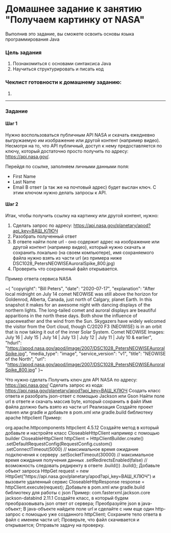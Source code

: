# Домашнее задание к занятию "Получаем картинку от NASA"

Выполнив это задание, вы сможете освоить основы языка программирования Java

### Цель задания

1. Познакомиться с основами синтаксиса Java
2. Научиться структурировать и писать код

### Чеклист готовности к домашнему заданию:

1. 

------

### Задание 

#### Шаг 1

Нужно воспользоваться публичным API NASA и скачать ежедневно выгружаемую им изображение или другой контент (например видео).<br>
Несмотря на то, что API публичный, доступ к нему предоставляется по ключу, который достаточно просто получить по адресу: https://api.nasa.gov/.

Перейдя по ссылке, заполняем личными данными поля:
* First Name
* Last Name
* Email
В ответ (а так же на почтовый адрес) будет выслан ключ. С этим ключом нужно делать запросы к API.

#### Шаг 2

Итак, чтобы получить ссылку на картинку или другой контент, нужно:

1. Сделать запрос по адресу: https://api.nasa.gov/planetary/apod?api_key=ВАШ_КЛЮЧ
2. Разобрать полученный ответ
3. В ответе найти поле url - оно содержит адрес на изображение или другой контент (например видео), который нужно скачать и сохранить локально (на своем компьютере), имя сохраняемого файла нужно взять из части url (из примера ниже DSC1028_PetersNEOWISEAuroralSpike_800.jpg)
4. Проверить что сохраненный файл открывается.

Пример ответа сервиса NASA

~{
  "copyright": "Bill Peters",
  "date": "2020-07-17",
  "explanation": "After local midnight on July 14 comet NEOWISE was still above the horizon for Goldenrod, Alberta, Canada, just north of Calgary, planet Earth. In this snapshot it makes for an awesome night with dancing displays of the northern lights. The long-tailed comet and auroral displays are beautiful apparitions in the north these days. Both show the influence of spaceweather and the wind from the Sun. Skygazers have widely welcomed the visitor from the Oort cloud, though C/2020 F3 (NEOWISE) is in an orbit that is now taking it out of the inner Solar System.  Comet NEOWISE Images: July 16 | July 15 | July 14 | July 13 | July 12 | July 11 | July 10 & earlier",
  "hdurl": "https://apod.nasa.gov/apod/image/2007/DSC1028_PetersNEOWISEAuroralSpike.jpg",
  "media_type": "image",
  "service_version": "v1",
  "title": "NEOWISE of the North",
  "url": "https://apod.nasa.gov/apod/image/2007/DSC1028_PetersNEOWISEAuroralSpike_800.jpg"
}~

Что нужно сделать
Получить ключ для API NASA по адресу: https://api.nasa.gov/
Сделать запрос из кода: https://api.nasa.gov/planetary/apod?api_key=ВАШ_КЛЮЧ
Создать класс ответа и разобрать json-ответ с помощью Jackson или Gson
Найти поле url в ответе и скачать массив byte, который сохранить в файл
Имя файла должно быть взято из части url
Реализация
Создайте проект maven или gradle и добавьте в pom.xml или gradle.build библиотеку apache httpclient
Пример:

<dependency>
   <groupId>org.apache.httpcomponents</groupId>
   <artifactId>httpclient</artifactId>
   <version>4.5.12</version>
</dependency>
Создайте метод в который добавьте и настройте класс CloseableHttpClient например с помощью builder
CloseableHttpClient httpClient = HttpClientBuilder.create()
    .setDefaultRequestConfig(RequestConfig.custom()
        .setConnectTimeout(5000)    // максимальное время ожидание подключения к серверу
        .setSocketTimeout(30000)    // максимальное время ожидания получения данных
        .setRedirectsEnabled(false) // возможность следовать редиректу в ответе
        .build())
    .build();
Добавьте объект запроса HttpGet request = new HttpGet("https://api.nasa.gov/planetary/apod?api_key=ВАШ_КЛЮЧ") и вызовите удаленный сервис CloseableHttpResponse response = httpClient.execute(request);
Добавьте в pom.xml или gradle.build библиотеку для работы с json
Пример:

<dependency>
   <groupId>com.fasterxml.jackson.core</groupId>
   <artifactId>jackson-databind</artifactId>
   <version>2.11.1</version>
</dependency>
Создайте класс, в который будем преобразовывать json ответ от сервера;
Преобразуйте json в java-объект;
В java-объекте найдите поле url и сделайте с ним еще один http-запрос с помощью уже созданного httpClient;
Сохраните тело ответа в файл с именем части url;
Проверьте, что файл скачивается и открывается;
Отправьте задачу на проверку.

